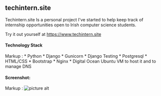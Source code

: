 ## techintern.site
Techintern.site Is a personal project I've started to help keep track of internship opportunities open to Irish computer science students.

Try it out yourself at https://www.techintern.site 

#### Technology Stack

 Markup :  * Python
           * Django
           * Gunicorn
           * Django Testing
           * Postgresql
           * HTML/CSS
           * Bootstrap
           * Nginx
           * Digital Ocean Ubuntu VM to host it and to manage DNS

#### Screenshot:   

Markup : ![picture alt](https://i.imgur.com/4L95zOu.png "screenshot of site")

